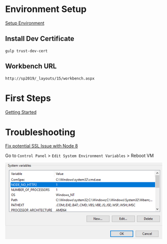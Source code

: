 # Environment Setup

[Setup Environment](https://docs.microsoft.com/en-us/sharepoint/dev/spfx/set-up-your-development-environment)

## Install Dev Certificate

```
gulp trust-dev-cert
```

## Workbench URL

```
http://sp2019/_layouts/15/workbench.aspx
```

# First Steps

[Getting Started](https://docs.microsoft.com/en-us/sharepoint/dev/spfx/web-parts/get-started/build-a-hello-world-web-part)


# Troubleshooting

[Fix potential SSL Issue with Node 8](https://github.com/SharePoint/sp-dev-docs/issues/1002)

Go to `Control Panel` > `Edit System Environment Variables` > Reboot VM

![NoHttp2](_Images/nohttp2.png)

